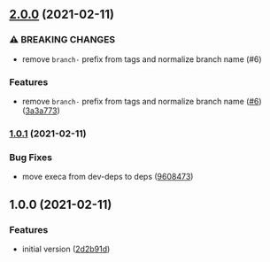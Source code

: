 ## [2.0.0](https://github.com/felipecrs/docker-meta/compare/v1.0.1...v2.0.0) (2021-02-11)


### ⚠ BREAKING CHANGES

* remove `branch-` prefix from tags and normalize branch name (#6)

### Features

* remove `branch-` prefix from tags and normalize branch name ([#6](https://github.com/felipecrs/docker-meta/issues/6)) ([3a3a773](https://github.com/felipecrs/docker-meta/commit/3a3a77338ebc2ef44e026ec5334b997c3d1dfbb1))

### [1.0.1](https://github.com/felipecrs/docker-meta/compare/v1.0.0...v1.0.1) (2021-02-11)


### Bug Fixes

* move execa from dev-deps to deps ([9608473](https://github.com/felipecrs/docker-meta/commit/9608473ae52f1e06f9cab9253f725c174e78cc0b))

## 1.0.0 (2021-02-11)


### Features

* initial version ([2d2b91d](https://github.com/felipecrs/docker-meta/commit/2d2b91d59a302cf9cf530991bf5e2a69f4f7df46))
